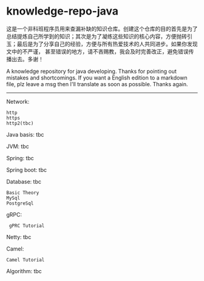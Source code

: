 # knowledge-repo-java
​    这是一个非科班程序员用来查漏补缺的知识仓库。创建这个仓库的目的首先是为了总结提炼自己所学到的知识；其次是为了凝练这些知识的核心内容，方便抛砖引玉；最后是为了分享自己的经验，方便与所有热爱技术的人共同进步。如果你发现文中的不严谨， 甚至错误的地方，请不吝赐教，我会及时完善改正，避免错误传播出去。多谢！

A knowledge repository for java developing. Thanks for pointing out mistakes and shortcomings. If you want a English edition to a markdown file, plz leave a msg then I'll translate as soon as possible. Thanks again.

---------------

Network:
```
http
https
http2(tbc)
```

Java basis: tbc

JVM: tbc

Spring: tbc

Spring boot: tbc

Database: tbc
```
Basic Theory
MySql
PostgreSql
```

gRPC: 

```
 gPRC Tutorial
```

Netty: tbc

Camel:

```
Camel Tutorial
```

Algorithm: tbc

